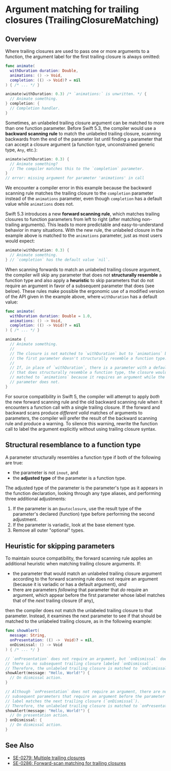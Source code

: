 # Argument matching for trailing closures (TrailingClosureMatching)

## Overview

Where trailing closures are used to pass one or more arguments to a function, the argument label for the first trailing closure is always omitted:

```swift
func animate(
  withDuration duration: Double,
  animations: () -> Void,
  completion: (() -> Void)? = nil
) { /* ... */ }

animate(withDuration: 0.3) /* `animations:` is unwritten. */ {
  // Animate something.
} completion: {
  // Completion handler.
}
```

Sometimes, an unlabeled trailing closure argument can be matched to more than one function parameter. Before Swift 5.3, the compiler would use a __backward scanning rule__ to match the unlabeled trailing closure, scanning backwards from the end of the parameter list until finding a parameter that can accept a closure argument (a function type, unconstrained generic type, `Any`, etc.):

```swift
animate(withDuration: 0.3) {
  // Animate something?
  // The compiler matches this to the `completion` parameter.
}
// error: missing argument for parameter 'animations' in call
```

We encounter a compiler error in this example because the backward scanning rule matches the trailing closure to the `completion` parameter instead of the `animations` parameter, even though `completion` has a default value while `animations` does not.

Swift 5.3 introduces a new __forward scanning rule__, which matches trailing closures to function parameters from left to right (after matching non-trailing arguments). This leads to more predictable and easy-to-understand behavior in many situations. With the new rule, the unlabeled closure in the example above is matched to the `animations` parameter, just as most users would expect:

```swift
animate(withDuration: 0.3) {
  // Animate something.
} // `completion` has the default value `nil`.
```

When scanning forwards to match an unlabeled trailing closure argument, the compiler will skip any parameter that does not __structurally resemble__ a function type and also apply a __heuristic__ to skip parameters that do not require an argument in favor of a subsequent parameter that does (see below). These rules make possible the ergonomic use of a modified version of the API given in the example above, where `withDuration` has a default value:

```swift
func animate(
  withDuration duration: Double = 1.0,
  animations: () -> Void,
  completion: (() -> Void)? = nil
) { /* ... */ }

animate {
  // Animate something.
  //
  // The closure is not matched to `withDuration` but to `animations` because
  // the first parameter doesn't structurally resemble a function type.
  //
  // If, in place of `withDuration`, there is a parameter with a default value
  // that does structurally resemble a function type, the closure would still be
  // matched to `animations` because it requires an argument while the first
  // parameter does not.
}
```

For source compatibility in Swift 5, the compiler will attempt to apply *both* the new forward scanning rule and the old backward scanning rule when it encounters a function call with a single trailing closure. If the forward and backward scans produce *different valid* matches of arguments to parameters, the compiler will prefer the result of the backward scanning rule and produce a warning. To silence this warning, rewrite the function call to label the argument explicitly without using trailing closure syntax.

## Structural resemblance to a function type

A parameter structurally resembles a function type if both of the following are true:

- the parameter is not `inout`, and
- the __adjusted type__ of the parameter is a function type.

The adjusted type of the parameter is the parameter's type as it appears in the function declaration, looking through any type aliases, and performing three additional adjustments:

1. If the parameter is an `@autoclosure`, use the result type of the parameter's declared (function) type before performing the second adjustment.
2. If the parameter is variadic, look at the base element type.
3. Remove all outer "optional" types.

## Heuristic for skipping parameters

To maintain source compatibility, the forward scanning rule applies an additional heuristic when matching trailing closure arguments. If:

- the parameter that would match an unlabeled trailing closure argument according to the forward scanning rule does not require an argument (because it is variadic or has a default argument), _and_
- there are parameters _following_ that parameter that _do_ require an argument, which appear before the first parameter whose label matches that of the _next_ trailing closure (if any),

then the compiler does not match the unlabeled trailing closure to that parameter. Instead, it examines the next parameter to see if that should be matched to the unlabeled trailing closure, as in the following example:

```swift
func showAlert(
  message: String,
  onPresentation: (() ->  Void)? = nil,
  onDismissal: () -> Void
) { /* ... */ }

// `onPresentation` does not require an argument, but `onDismissal` does, and
// there is no subsequent trailing closure labeled `onDismissal`.
// Therefore, the unlabeled trailing closure is matched to `onDismissal`.
showAlert(message: "Hello, World!") {
  // On dismissal action.
}

// Although `onPresentation` does not require an argument, there are no
// subsequent parameters that require an argument before the parameter whose
// label matches the next trailing closure (`onDismissal`).
// Therefore, the unlabeled trailing closure is matched to `onPresentation`.
showAlert(message: "Hello, World!") {
  // On presentation action.
} onDismissal: {
  // On dismissal action.
}
```

## See Also

- [SE-0279: Multiple trailing closures](https://github.com/swiftlang/swift-evolution/blob/main/proposals/0279-multiple-trailing-closures.md)
- [SE-0286: Forward-scan matching for trailing closures](https://github.com/swiftlang/swift-evolution/blob/main/proposals/0286-forward-scan-trailing-closures.md)
